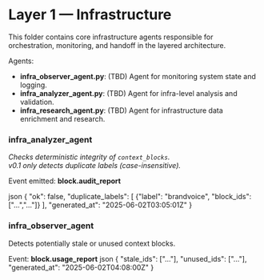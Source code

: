 # Layer 1 — Infrastructure

This folder contains core infrastructure agents responsible for orchestration, monitoring, and handoff in the layered architecture.

Agents:
- **infra_observer_agent.py**: (TBD) Agent for monitoring system state and logging.
- **infra_analyzer_agent.py**: (TBD) Agent for infra-level analysis and validation.
- **infra_research_agent.py**: (TBD) Agent for infrastructure data enrichment and research.

### infra_analyzer_agent

*Checks deterministic integrity of `context_blocks`.  
v0.1 only detects duplicate labels (case-insensitive).*

Event emitted: **block.audit_report**

json
{
  "ok": false,
  "duplicate_labels": [
    {"label": "brandvoice", "block_ids": ["…","…"]}
  ],
  "generated_at": "2025-06-02T03:05:01Z"
}


### infra_observer_agent
Detects potentially stale or unused context blocks.

Event: **block.usage_report**
json
{
  "stale_ids": ["…"],
  "unused_ids": ["…"],
  "generated_at": "2025-06-02T04:08:00Z"
}

